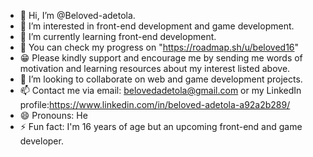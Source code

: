 - 👋 Hi, I’m @Beloved-adetola.
- 👀 I’m interested in front-end development and game development.
- 🌱 I’m currently learning front-end development.
- 📸 You can check my progress on "https://roadmap.sh/u/beloved16"
- 😁 Please kindly support and encourage me by sending me words of motivation and learning resources about my interest listed above.
- 💞️ I’m looking to collaborate on web and game development projects.
- 📫 Contact me via email: belovedadetola@gmail.com or my LinkedIn profile:https://www.linkedin.com/in/beloved-adetola-a92a2b289/
- 😄 Pronouns: He
- ⚡ Fun fact: I'm 16 years of age but an upcoming front-end and game developer.

<!---
Beloved-adetola/Beloved-adetola is a ✨ special ✨ repository because its `README.md` (this file) appears on your GitHub profile.
You can click the Preview link to take a look at your changes.
--->
